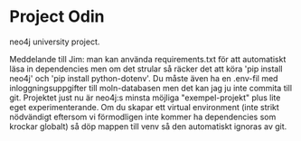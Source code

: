 # Project Odin

neo4j university project.

Meddelande till Jim: man kan använda requirements.txt för att automatiskt läsa in dependencies men om det strular så räcker det att köra 'pip install neo4j' och 'pip install python-dotenv'. Du måste även ha en .env-fil med inloggningsuppgifter till moln-databasen men det kan jag ju inte commita till git. Projektet just nu är neo4j:s minsta möjliga "exempel-projekt" plus lite eget experimenterande. Om du skapar ett virtual environment (inte strikt nödvändigt eftersom vi förmodligen inte kommer ha dependencies som krockar globalt) så döp mappen till venv så den automatiskt ignoras av git.




